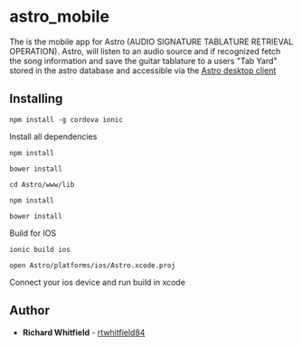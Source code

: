 # astro_mobile

The is the mobile app for Astro (AUDIO SIGNATURE TABLATURE RETRIEVAL OPERATION).
Astro, will listen to an audio source and if recognized fetch the song information and save the guitar tablature to a users "Tab Yard" stored in the astro database and accessible via the [Astro desktop client](https://github.com/rtwhitfield84/astro_website)

## Installing

```
npm install -g cordova ionic
```

Install all dependencies

```
npm install

bower install

cd Astro/www/lib

npm install

bower install

```

Build for IOS

```
ionic build ios

open Astro/platforms/ios/Astro.xcode.proj

```

Connect your ios device and run build in xcode

## Author

* **Richard Whitfield** - [rtwhitfield84](https://github.com/rtwhitfield84)